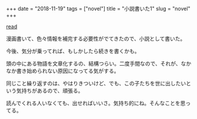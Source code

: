 +++
date = "2018-11-19"
tags = ["novel"]
title = "小説書いた1"
slug = "novel"
+++

[read](https://yui.syui.cf/)

漫画書いて、色々情報を補完する必要性がでてきたので、小説として書いた。

今後、気分が乗ってれば、もしかしたら続きを書くかも。

頭の中にある物語を文章化するの、結構つらい。二度手間なので、それが、なかなか書き始められない原因になってる気がする。

同じこと繰り返すのは、やはりきついけど、でも、この子たちを世に出したいという気持ちがあるので、頑張る。

読んでくれる人いなくても、出せればいいさ。気持ち的にね。そんなことを思ってる。

